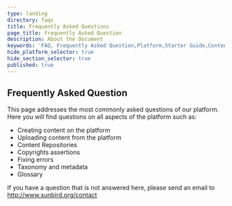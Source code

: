 ```yaml
---
type: landing
directory: faqs
title: Frequently Asked Questions
page_title: Frequently Asked Question
description: About the Document
keywords: 'FAQ, Frequently Asked Question,Platform,Starter Guide,Content '
hide_platform_selector: true
hide_section_selector: true
published: true
---
```

## Frequently Asked Question

This page addresses the most commonly asked questions of our platform. Here you will find questions on all aspects of the platform such as: 

+ Creating content on the platform
+ Uploading content from the platform
+ Content Repositories
+ Copyrights assertions
+ Fixing errors
+ Taxonomy and metadata
+ Glossary

If you have a question that is not answered here, please send an email to http://www.sunbird.org/contact
